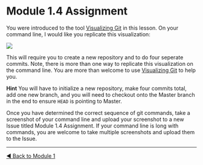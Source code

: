 # Module 1.4 Assignment

You were introduced to the tool [Visualizing Git](http://git-school.github.io/visualizing-git/) in this lesson. On your command
line, I would like you replicate this visualization:

![](https://github.com/github-campus-advisors/Campus-Advisor-Training/blob/master/Module%201/assets/visualize_git.png)

This will require you to create a new repository and to do four seperate commits. Note, there is more than one way to replicate 
this visualization on the command line. You are more than welcome to use [Visualizing Git](http://git-school.github.io/visualizing-git/) to help you.

**Hint**
You will have to initialize a new repository, make four commits total, add one new branch, and you will need to
checkout onto the Master branch in the end to ensure `HEAD` is pointing to Master.

Once you have determined the correct sequence of git commands, take a screenshot of your command line
and upload your screenshot to a new Issue titled Module 1.4 Assignment. If your command line is long with commands, 
you are welcome to take multiple screenshots and upload them to the Issue.

<hr>

[:arrow_backward: Back to Module 1](https://github.com/github-campus-advisors/Campus-Advisor-Training/tree/master/Module%201)
